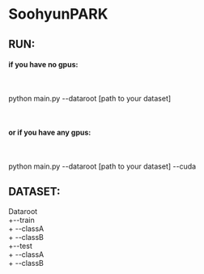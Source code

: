 # SoohyunPARK
<h2>RUN:</h2>
<h4>if you have no gpus:</h4><br>
<p>  python main.py --dataroot [path to your dataset]</p><br>
<h4>or if you have any gpus:</h4><br>
<p>  python main.py --dataroot [path to your dataset] --cuda</p>

<h2>DATASET:</h2>
Dataroot<br>
+--train<br>
+   --classA<br>
+   --classB<br>
+--test<br>
+   --classA<br>
+   --classB<br>
